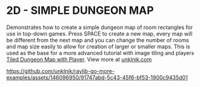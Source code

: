 
# 2D - SIMPLE DUNGEON MAP

Demonstrates how to create a simple dungeon map of room rectangles for use in top-down games. Press SPACE to create a new map, every map will be different from the next map and you can change the number of rooms and map size easily to allow for creation of larger or smaller maps. This is used as the base for a more advanced tutorial with image tiling and players [Tiled Dungeon Map with Player](https://github.com/unklnik/raylib-go-more-examples/tree/main/2D_Advanced/tiled_dungeon_map_with_player). View more at [unklnik.com](https://unklnik.com/posts/2d-simple-dungeon-map/)

https://github.com/unklnik/raylib-go-more-examples/assets/146096950/91747abd-5c43-45f6-bf53-1900c9435d01
